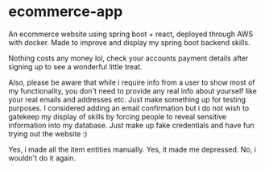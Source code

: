 # ecommerce-app
An ecommerce website using spring boot + react, deployed through AWS with docker. Made to improve and display my spring boot backend skills.


Nothing costs any money lol, check your accounts payment details after signing up to see a wonderful little treat.


Also, please be aware that while i require info from a user to show most of my functionality, you don't need to
provide any real info about yourself like your real emails and addresses etc. Just make something up for testing purposes.
I considered adding an email confirmation but i do not wish to gatekeep my display of skills by forcing people to reveal
sensitive information into my database. Just make up fake credentials and have fun trying out the website :)


Yes, i made all the item entities manually.
Yes, it made me depressed.
No, i wouldn't do it again.
